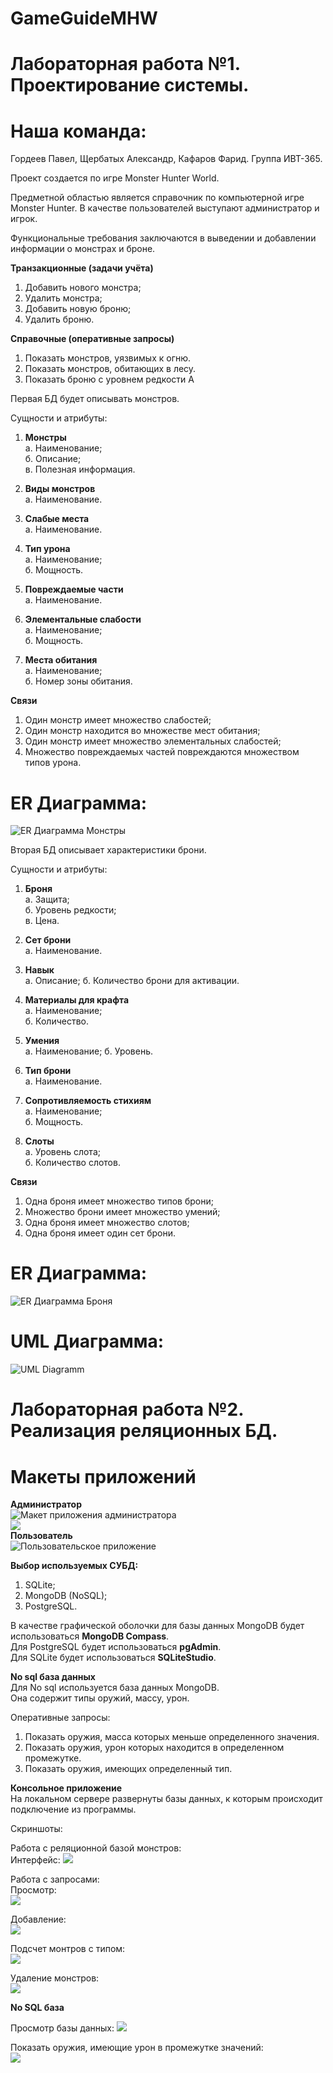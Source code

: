 # GameGuideMHW
# Лабораторная работа №1. Проектирование системы.
# Наша команда:
Гордеев Павел, Щербатых Александр, Кафаров Фарид. Группа ИВТ-365.

Проект создается по игре Monster Hunter World.

Предметной областью является справочник по компьютерной игре Monster Hunter.
В качестве пользователей выступают администратор и игрок.

Функциональные требования заключаются в выведении и добавлении информации о монстрах и броне.

**Транзакционные (задачи учёта)**
1. Добавить нового монстра;
2. Удалить монстра;
3. Добавить новую броню;
4. Удалить броню.  
  
**Справочные (оперативные запросы)**
1. Показать монстров, уязвимых к огню.
2. Показать монстров, обитающих в лесу.
3. Показать броню с уровнем редкости А

Первая БД будет описывать монстров.

Сущности и атрибуты:
1. **Монстры**  
  а. Наименование;  
  б. Описание;  
  в. Полезная информация.    

2. **Виды монстров**  
  а. Наименование.    
  
  
3. **Слабые места**  
  а. Наименование.  
  
  
4. **Тип урона**  
  а. Наименование;  
  б. Мощность.  


5. **Повреждаемые части**  
  а. Наименование.  


6. **Элементальные слабости**  
  а. Наименование;  
  б. Мощность.  
  
  
7. **Места обитания**  
  а. Наименование;  
  б. Номер зоны обитания.  
  
**Связи**  
1. Один монстр имеет множество слабостей;  
2. Один монстр находится во множестве мест обитания;  
3. Один монстр имеет множество элементальных слабостей;  
4. Множество повреждаемых частей повреждаются множеством типов урона.  

# ER Диаграмма:  
![ER Диаграмма Монстры](https://github.com/Pavel7811/GameGuideMHW/blob/main/Images/ER%20Diagram%20Monsters.png)  

Вторая БД описывает характеристики брони.

Сущности и атрибуты:
1. **Броня**  
  а. Защита;  
  б. Уровень редкости;  
  в. Цена.    

2. **Сет брони**  
  а. Наименование.    
  
  
3. **Навык**  
  а. Описание;
  б. Количество брони для активации.  
  
  
4. **Материалы для крафта**  
  а. Наименование;  
  б. Количество.  


5. **Умения**  
  а. Наименование; 
  б. Уровень.


6. **Тип брони**  
  а. Наименование.    
  
  
7. **Сопротивляемость стихиям**  
  а. Наименование;  
  б. Мощность.  
  
  
8. **Слоты**  
  а. Уровень слота;  
  б. Количество слотов.  
  
**Связи**  
1. Одна броня имеет множество типов брони;  
2. Множество брони имеет множество умений;  
3. Одна броня имеет множество слотов;    
4. Одна броня имеет один сет брони. 


# ER Диаграмма: 
![ER Диаграмма Броня](https://github.com/Pavel7811/GameGuideMHW/blob/main/Images/ER%20Diagram%20Armor.png)

# UML Диаграмма:    
![UML Diagramm](https://github.com/Pavel7811/GameGuideMHW/blob/main/Images/UML%20Diagram.png)

# Лабораторная работа №2. Реализация реляционных БД.  

# Макеты приложений   
**Администратор**  
![Макет приложения администратора](https://github.com/Pavel7811/GameGuideMHW/blob/main/Images/tables.png)  
![](https://github.com/Pavel7811/GameGuideMHW/blob/main/Images/monstrs.png)  
**Пользователь**  
![Пользовательское приложение](https://github.com/Pavel7811/GameGuideMHW/blob/main/Images/%D0%BC%D0%B0%D0%BA%D0%B5%D1%82%20%D1%82%D0%B5%D0%BB%D0%B5%D1%84%D0%BE%D0%BD.png)  

**Выбор используемых СУБД:**  
1. SQLite;  
2. MongoDB (NoSQL);  
3. PostgreSQL.  

В качестве графической оболочки для базы данных MongoDB будет использоваться **MongoDB Compass**.  
Для PostgreSQL будет использоваться **pgAdmin**.  
Для SQLite будет использоваться **SQLiteStudio**.  

**No sql база данных**  
Для No sql используется база данных MongoDB.  
Она содержит типы оружий, массу, урон.  

Оперативные запросы:  
1. Показать оружия, масса которых меньше определенного значения.  
2. Показать оружия, урон которых находится в определенном промежутке.  
3. Показать оружия, имеющих определенный тип.  

**Консольное приложение**  
На локальном сервере развернуты базы данных, к которым происходит подключение из программы.  

Скриншоты:  

Работа с реляционной базой монстров:  
Интерфейс:
![](https://github.com/Pavel7811/GameGuideMHW/blob/main/Images/%D0%B8%D0%BD%D1%82%D0%B5%D1%80%D1%84%D0%B5%D0%B9%D1%81%20%D0%BA%D0%BE%D0%BD%D1%81%D0%BE%D0%BB%D1%8C%D0%BD%D0%BE%D0%B3%D0%BE%20%D0%BF%D1%80%D0%B8%D0%BB%D0%BE%D0%B6%D0%B5%D0%BD%D0%B8%D1%8F.PNG)  

Работа с запросами:  
Просмотр:  
![](https://github.com/Pavel7811/GameGuideMHW/blob/main/Images/%D0%BF%D0%BE%D0%BA%D0%B0%D0%B7%D0%B0%D1%82%D1%8C%20%D1%82%D0%B0%D0%B1%D0%BB%D0%B8%D1%86%D1%8B%20%D0%BC%D0%BE%D0%BD%D1%81%D1%82%D1%80%D0%BE%D0%B2.PNG)

Добавление:    
![](https://github.com/Pavel7811/GameGuideMHW/blob/main/Images/%D0%B4%D0%BE%D0%B1%D0%B0%D0%B2%D0%BB%D0%B5%D0%BD%D0%B8%D0%B5%20%D0%BC%D0%BE%D0%BD%D1%81%D1%82%D1%80%D0%B0.PNG)

Подсчет монтров с типом:  
![](https://github.com/Pavel7811/GameGuideMHW/blob/main/Images/%D0%BF%D0%BE%D0%B4%D1%81%D1%87%D0%B5%D1%82%20%D0%BC%D0%BE%D0%BD%D1%81%D1%82%D1%80%D0%BE%D0%B2%20%D1%81%20%D1%82%D0%B8%D0%BF%D0%BE%D0%BC.PNG)  

Удаление монстров:  
![](https://github.com/Pavel7811/GameGuideMHW/blob/main/Images/%D1%83%D0%B4%D0%B0%D0%BB%D0%B5%D0%BD%D0%B8%D0%B5%20%D0%BC%D0%BE%D0%BD%D1%81%D1%82%D1%80%D0%BE%D0%B2.PNG)  


**No SQL база**  

Просмотр базы данных:
![](https://github.com/Pavel7811/GameGuideMHW/blob/main/Images/NoSql%20%D0%BF%D1%80%D0%BE%D1%81%D0%BC%D0%BE%D1%82%D1%80.PNG)  


Показать оружия, имеющие урон в промежутке значений:  
![](https://github.com/Pavel7811/GameGuideMHW/blob/main/Images/%D0%B7%D0%B0%D0%BF%D1%80%D0%BE%D1%81%20%D0%BA%20%D0%B1%D0%B4%20%D1%83%D1%80%D0%BE%D0%BD.PNG)  
